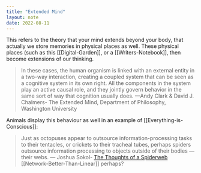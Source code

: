 ```yaml
---
title: "Extended Mind"
layout: note
date: 2022-08-11
---
```


This refers to the theory that your mind extends beyond your body, that actually we store memories in physical places as well. These physical places (such as this [[Digital-Garden]], or a [[Writers-Notebook]], then become extensions of our thinking.

> In these cases, the human organism is linked with an external entity in a two-way interaction, creating a coupled system that can be seen as a cognitive system in its own right. All the components in the system play an active causal role, and they jointly govern behavior in the same sort of way that cognition usually does.
—Andy Clark & David J. Chalmers- The Extended Mind, Department of Philosophy, Washington University

Animals display this behaviour as well in an example of 
[[Everything-is-Conscious]]:
> Just as octopuses appear to outsource information-processing tasks to their tentacles, or crickets to their tracheal tubes, perhaps spiders outsource information processing to objects outside of their bodies — their webs.
— Joshua Sokol- <a href="https://getpocket.com/explore/item/the-thoughts-of-a-spiderweb?utm_source=pocket-newtab-global-en-GB" >The Thoughts of a Spiderweb</a>
[[Network-Better-Than-Linear]] perhaps? 